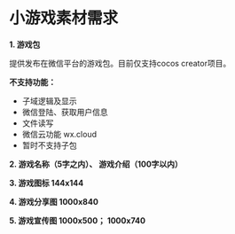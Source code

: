# 小游戏素材需求
**1. 游戏包**

提供发布在微信平台的游戏包。目前仅支持cocos creator项目。

**不支持功能：**

- 子域逻辑及显示
- 微信登陆、获取用户信息
- 文件读写
- 微信云功能 wx.cloud
- 暂时不支持子包

**2. 游戏名称（5字之内）、  游戏介绍（100字以内）**

**3. 游戏图标 144x144**

**4. 游戏分享图 1000x840**

**5. 游戏宣传图 1000x500； 1000x740**
